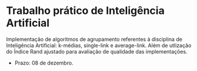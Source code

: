 # Trabalho prático de Inteligência Artificial
Implementação de algoritmos de agrupamento referentes à disciplina de Inteligência Artificial: k-médias, single-link e average-link. Além de utlização do Índice Rand ajustado para avaliação de qualidade das implementações.

- Prazo: 08 de dezembro.
